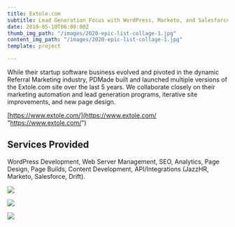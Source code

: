 ```yaml
---
title: Extole.com
subtitle: Lead Generation Focus with WordPress, Marketo, and Salesforce
date: 2019-05-10T06:00:00Z
thumb_img_path: "/images/2020-epic-list-collage-1.jpg"
content_img_path: "/images/2020-epic-list-collage-1.jpg"
template: project

---
```

While their startup software business evolved and pivoted in the dynamic Referral Marketing industry, PDMade built and launched multiple versions of the Extole.com site over the last 5 years. We collaborate closely on their marketing automation and lead generation programs, iterative site improvements, and new page design.

[https://www.extole.com/](https://www.extole.com/ "https://www.extole.com/")

## Services Provided

WordPress Development, Web Server Management, SEO, Analytics, Page Design, Page Builds, Content Development, API/Integrations (JazzHR, Marketo, Salesforce, Drift).

![](/images/Portfolio-Extole-1-2x.jpg)

![](/images/Portfolio-Extole-3-2x.jpg)

![](/images/Portfolio-Extole-2-2x.jpg)